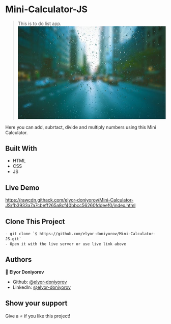 # Mini-Calculator-JS

> This is to do list app.
![screenshot](./pexels.jpeg)

Here you can add, subrtact, divide and multiply numbers using this Mini Calculator.

## Built With

- HTML
- CSS
- JS

## Live Demo

https://rawcdn.githack.com/elyor-doniyorov/Mini-Calculator-JS/fb3933a7a7cbeff265a8cf40bbcc56260fddeef0/index.html


## Clone This Project
```
- git clone `$ https://github.com/elyor-doniyorov/Mini-Calculator-JS.git`
- Open it with the live server or use live link above
```

## Authors

👤 **Elyor Doniyorov**

- Github: [@elyor-doniyorov](https://github.com/elyor-doniyorov)
- LinkedIn: [@elyor-doniyorov](www.linkedin.com/in/elyor-doniyorov)

## Show your support

Give a ⭐️ if you like this project!
